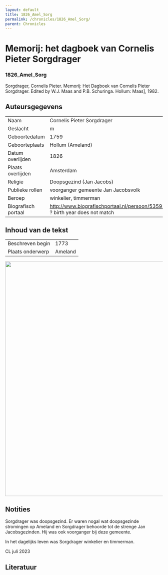 ```yaml
---
layout: default
title: 1826_Amel_Sorg
permalink: /chronicles/1826_Amel_Sorg/
parent: Chronicles
--- 
```



# Memorij: het dagboek van Cornelis Pieter Sorgdrager 

### 1826_Amel_Sorg 

Sorgdrager, Cornelis Pieter. Memorij: Het Dagboek van Cornelis Pieter Sorgdrager. Edited by W.J. Maas and P.B. Schuringa. Hollum: Maas], 1982. 

## Auteursgegevens 

| | | 
| --------------- | --------------- | 
| Naam | Cornelis Pieter Sorgdrager | 
| Geslacht | m | 
| Geboortedatum | 1759 | 
| Geboorteplaats | Hollum (Ameland) | 
| Datum overlijden | 1826 | 
| Plaats overlijden | Amsterdam | 
| Religie | Doopsgezind (Jan Jacobs) | 
| Publieke rollen | voorganger gemeente Jan Jacobsvolk | 
| Beroep | winkelier, timmerman | 
| Biografisch portaal | http://www.biografischportaal.nl/persoon/53593261 ? birth year does not match | 

## Inhoud van de tekst 

| | | 
| --------------- | --------------- | 
| Beschreven begin | 1773 | 
| Plaats onderwerp | Ameland | 

[<img src="..\..\barplots_chronicles\1826_Amel_Sorg.jpg" width="750"/>](..\..\barplots_chronicles\1826_Amel_Sorg.jpg) 

## Notities 

Sorgdrager was doopsgezind. Er waren nogal wat doopsgezinde stromingen op
Ameland en Sorgdrager behoorde tot de strenge Jan Jacobsgezinden. Hij was ook
voorganger bij deze gemeente.

In het dagelijks leven was Sorgdrager winkelier en timmerman.

CL juli 2023



## Literatuur 

